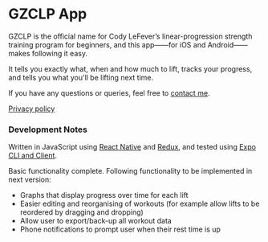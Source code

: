 # GZCLP App

GZCLP is the official name for Cody LeFever’s linear-progression strength training program for beginners, and this app——for iOS and Android——makes following it easy.

It tells you exactly what, when and how much to lift, tracks your progress, and tells you what you'll be lifting next time.

If you have any questions or queries, feel free to [contact me](mailto:apetermeehan+apps@gmail.com).

[Privacy policy](https://github.com/apmeehan/gzclp/blob/master/PRIVACY.md)

### Development Notes

Written in JavaScript using [React Native](https://facebook.github.io/react-native/) and [Redux](https://redux.js.org/), and tested using [Expo CLI and Client](https://expo.io/tools).

Basic functionality complete. Following functionality to be implemented in next version:
* Graphs that display progress over time for each lift
* Easier editing and reorganising of workouts (for example allow lifts to be reordered by dragging and dropping)
* Allow user to export/back-up all workout data
* Phone notifications to prompt user when their rest time is up
